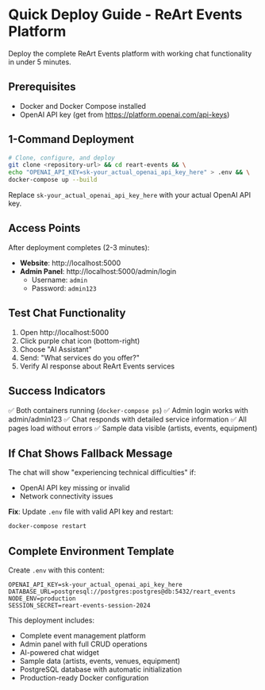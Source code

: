 # Quick Deploy Guide - ReArt Events Platform

Deploy the complete ReArt Events platform with working chat functionality in under 5 minutes.

## Prerequisites
- Docker and Docker Compose installed
- OpenAI API key (get from https://platform.openai.com/api-keys)

## 1-Command Deployment

```bash
# Clone, configure, and deploy
git clone <repository-url> && cd reart-events && \
echo "OPENAI_API_KEY=sk-your_actual_openai_api_key_here" > .env && \
docker-compose up --build
```

Replace `sk-your_actual_openai_api_key_here` with your actual OpenAI API key.

## Access Points

After deployment completes (2-3 minutes):

- **Website**: http://localhost:5000
- **Admin Panel**: http://localhost:5000/admin/login
  - Username: `admin`
  - Password: `admin123`

## Test Chat Functionality

1. Open http://localhost:5000
2. Click purple chat icon (bottom-right)
3. Choose "AI Assistant"
4. Send: "What services do you offer?"
5. Verify AI response about ReArt Events services

## Success Indicators

✅ Both containers running (`docker-compose ps`)
✅ Admin login works with admin/admin123
✅ Chat responds with detailed service information
✅ All pages load without errors
✅ Sample data visible (artists, events, equipment)

## If Chat Shows Fallback Message

The chat will show "experiencing technical difficulties" if:
- OpenAI API key missing or invalid
- Network connectivity issues

**Fix**: Update `.env` file with valid API key and restart:
```bash
docker-compose restart
```

## Complete Environment Template

Create `.env` with this content:
```env
OPENAI_API_KEY=sk-your_actual_openai_api_key_here
DATABASE_URL=postgresql://postgres:postgres@db:5432/reart_events
NODE_ENV=production
SESSION_SECRET=reart-events-session-2024
```

This deployment includes:
- Complete event management platform
- Admin panel with full CRUD operations
- AI-powered chat widget
- Sample data (artists, events, venues, equipment)
- PostgreSQL database with automatic initialization
- Production-ready Docker configuration